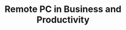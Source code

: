 ---
layout: category
category: remote-pc
title: Remote PC in Business and Productivity
description: Access your computer and files from anywhere with remote PC software, allowing you to work from home or on the go.
permalink: /remote-pc/
---